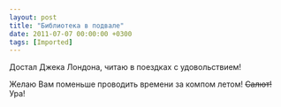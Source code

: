 ```yaml
---
layout: post
title: "Библиотека в подвале"
date: 2011-07-07 00:00:00 +0300
tags: [Imported]
---
```


Достал Джека Лондона, читаю в поездках с удовольствием!

Желаю Вам поменьше проводить времени за компом летом! ~~Салют!~~ Ура!